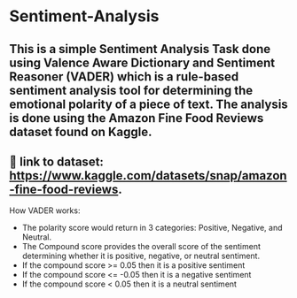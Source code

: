 # Sentiment-Analysis

This is a simple Sentiment Analysis Task done using Valence Aware Dictionary and Sentiment Reasoner (VADER) which is a rule-based sentiment analysis tool for determining the emotional polarity of a piece of text. 
The analysis is done using the Amazon Fine Food Reviews dataset found on Kaggle.
---------------------------------
 🔗 link to dataset:  https://www.kaggle.com/datasets/snap/amazon-fine-food-reviews. 
 --------------------------------
How VADER works: 
-  The polarity score would return in 3 categories: Positive, Negative, and Neutral.
-  The Compound score provides the overall score of the sentiment determining whether it is positive, negative, or neutral sentiment.
-  If the compound score >= 0.05 then it is a positive sentiment
-  If the compound score <= -0.05 then it is a negative sentiment
-  If the compound score < 0.05 then it is a neutral sentiment
  
